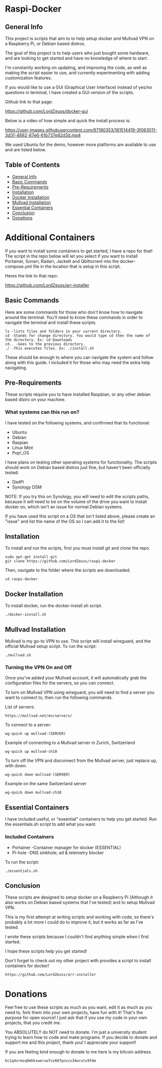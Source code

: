 # Raspi-Docker

## General Info
This project is scripts that aim to to help setup docker and Mullvad VPN on a Raspberry Pi, or Debian based distros.

The goal of this project is to help users who just bought some hardware, and are looking to get started and have no knowledge of where to start.

I'm constantly working on updating, and improving the code, as well as making the script easier to use, and currently experimenting with adding customization features.

If you would like to use a GUI (Graphical User Interface) instead of yes/no questions in terminal, I have created a GUI version of the scripts.

Github link to that page:

https://github.com/LordZeuss/docker-gui

Below is a video of how simple and quick the install process is:



https://user-images.githubusercontent.com/87180353/161514419-3f063011-3d31-4882-87e6-61b737e82d3d.mp4




We used Ubuntu for the demo, however more platforms are available to use and are listed below.

## Table of Contents
* [General Info](#general-info)
* [Basic Commands](#basic-commands)
* [Pre-Requirements](#pre-requirements)
* [Installation](#installation)
* [Docker Installation](#docker-installation)
* [Mullvad Installation](#mullvad-installation)
* [Essential Containers](#essential-containers)
* [Conclusion](#conclusion)
* [Donations](#donations)

# Additional Containers
If you want to install some containers to get started, I have a repo for that!
The script in the repo below will let you select if you want to install Portainer, Sonarr, Radarr, Jackett and Qbittorrent into the docker-compose.yml file in the location that is setup in this script.

Heres the link to that repo:

https://github.com/LordZeuss/arr-installer


## Basic Commands
Here are some commands for those who don't know how to navigate around the terminal.
You'll need to know these commands in order to navigate the terminal and install these scripts.

```
ls -lists files and folders in your current directory. 
cd -Stands for change directory. You would type cd then the name of the directory. Ex: cd Downloads
cd.. -Goes to the previous directory.
./ -This executes files. Ex: ./install.sh 
```
These should be enough to where you can navigate the system and follow along with this guide. I included it for those who may need the extra help navigating.

## Pre-Requirements

These scripts require you to have installed Raspbian, or any other debian based distro on your machine.

### What systems can this run on?
I have tested on the following systems, and confirmed that its functional:
* Ubuntu
* Debian
* Raspian
* Linux Mint
* Pop!_OS

I have plans on testing other operating systems for functionality. The scripts should work on Debian based distros just fine, but haven't been officially tested:
* DietPi
* Synology DSM

NOTE: If you try this on Synology, you will need to edit the scripts paths, because it will need to be on the volume of the drive you want to install docker on, which isn't an issue for normal Debian systems.

If you have used this script on a OS that isn't listed above, please create an "issue" and list the name of the OS so I can add it to the list!

## Installation
To install and run the scripts, first you must install git and clone the repo.

```
sudo apt-get install git
git clone https://github.com/LordZeuss/raspi-docker
```
Then, navigate to the folder where the scripts are downloaded.

```
cd raspi-docker
```

## Docker Installation
To install docker, run the docker-install.sh script.

```
./docker-install.sh
```

## Mullvad Installation
Mullvad is my go-to VPN to use. This script will install wireguard, and the official Mullvad setup script.
To run the script:

```
./mullvad.sh
```

### Turning the VPN On and Off
Once you've added your Mullvad account, it will automatically grab the configuration files for the servers, so you can connect.

To turn on Mullvad VPN using wireguard, you will need to find a server you want to connect to, then run the following commands.

List of servers:
```
https://mullvad.net/en/servers/
```
To connect to a server:
```
wg-quick up mullvad-(SERVER)
```
Example of connecting to a Mullvad server in Zurich, Switzerland
```
wg-quick up mullvad-ch10
```
To turn off the VPN and disconnect from the Mullvad server, just replace up, with down.
```
wg-quick down mullvad-(SERVER)
```
Example on the same Switzerland server
```
wg-quick down mullvad-ch10
```

## Essential Containers
I have included useful, or "essential" containers to help you get started. Run the essentials.sh script to add what you want.

### Included Containers
* Portainer   -Container manager for docker (ESSENTIAL)
* Pi-hole     -DNS sinkhole; ad & telemetry blocker

To run the script:
```
./essentials.sh
```

## Conclusion
These scripts are designed to setup docker on a Raspberry Pi (Although it also works on Debian based systems that I've tested) and to setup Mullvad VPN.

This is my first attempt at writing scripts and working with code, so there's probably a lot more I could do to improve it, but it works as far as I've tested.

I wrote these scripts because I couldn't find anything simple when I first started. 

I hope these scripts help you get started!

Don't forget to check out my other project with provides a script to install containers for docker!

```
https://github.com/LordZeuss/arr-installer
```

# Donations
Feel free to use these scripts as much as you want, edit it as much as you need to, fork them into your own projects, have fun with it! That's the purpose for open source! I just ask that if you use my code in your own projects, that you credit me.

You ABSOLUTELY do NOT need to donate. I'm just a university student trying to learn how to code and make programs. If you decide to donate and support me and this project, thank you! I appreciate your support!

If you are feeling kind enough to donate to me here is my bitcoin address. 

```
bc1q4srmsq9mhkswerxw7vz68fpnvzs34wrutx9fdm
```

